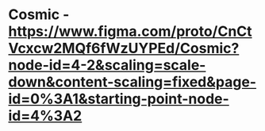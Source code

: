 # Cosmic - https://www.figma.com/proto/CnCtVcxcw2MQf6fWzUYPEd/Cosmic?node-id=4-2&scaling=scale-down&content-scaling=fixed&page-id=0%3A1&starting-point-node-id=4%3A2
